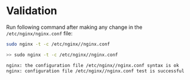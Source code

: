 # Validation

Run following command after making any change in the `/etc/nginx/nginx.conf` file:
```bash
sudo nginx -t -c /etc/nginx//nginx.conf
```

```bash
>> sudo nginx -t -c /etc/nginx//nginx.conf

nginx: the configuration file /etc/nginx//nginx.conf syntax is ok
nginx: configuration file /etc/nginx//nginx.conf test is successful
```